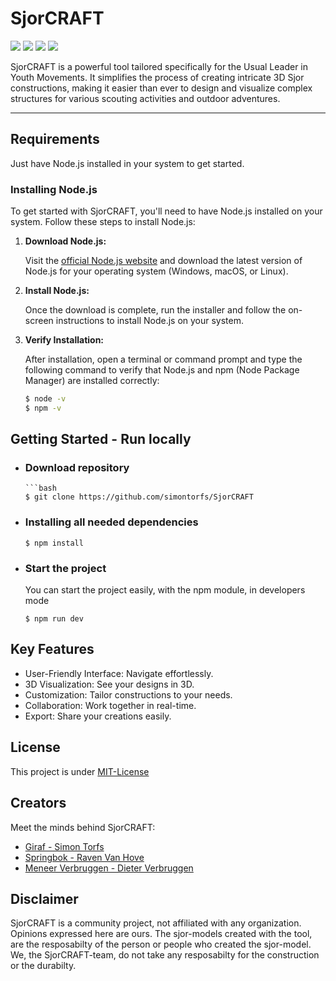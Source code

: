 # SjorCRAFT

![](https://img.shields.io/badge/Project_Name-SjorCRAFT-orange.svg)
![](https://img.shields.io/badge/Typescript-blue.svg)
![](https://img.shields.io/badge/Threejs-blue.svg)
![](https://img.shields.io/badge/Project_Status-In_Progress-green.svg)

SjorCRAFT is a powerful tool tailored specifically for the Usual Leader in Youth Movements. It simplifies the process of creating intricate 3D Sjor constructions, making it easier than ever to design and visualize complex structures for various scouting activities and outdoor adventures.

---

## Requirements

Just have Node.js installed in your system to get started.

### Installing Node.js

To get started with SjorCRAFT, you'll need to have Node.js installed on your system. Follow these steps to install Node.js:

1. **Download Node.js:**

   Visit the [official Node.js website](https://nodejs.org/) and download the latest version of Node.js for your operating system (Windows, macOS, or Linux).

2. **Install Node.js:**

   Once the download is complete, run the installer and follow the on-screen instructions to install Node.js on your system.

3. **Verify Installation:**

   After installation, open a terminal or command prompt and type the following command to verify that Node.js and npm (Node Package Manager) are installed correctly:

   ```bash
   $ node -v
   $ npm -v
   ```

## Getting Started - Run locally

- ### Download repository
      ```bash
      $ git clone https://github.com/simontorfs/SjorCRAFT
- ### Installing all needed dependencies

      $ npm install

- ### Start the project

  You can start the project easily, with the npm module, in developers mode

      $ npm run dev

## Key Features

- User-Friendly Interface: Navigate effortlessly.
- 3D Visualization: See your designs in 3D.
- Customization: Tailor constructions to your needs.
- Collaboration: Work together in real-time.
- Export: Share your creations easily.

## License

This project is under [MIT-License](https://choosealicense.com/licenses/mit/)

## Creators

Meet the minds behind SjorCRAFT:

- [Giraf - Simon Torfs](https://github.com/simontorfs)
- [Springbok - Raven Van Hove](https://www.github.com/ravenmyrrdin)
- [Meneer Verbruggen - Dieter Verbruggen](https://github.com/MrDerdiet)

## Disclaimer

SjorCRAFT is a community project, not affiliated with any organization. Opinions expressed here are ours.
The sjor-models created with the tool, are the resposabilty of the person or people who created the sjor-model. We, the SjorCRAFT-team, do not take any resposabilty for the construction or the durabilty.
